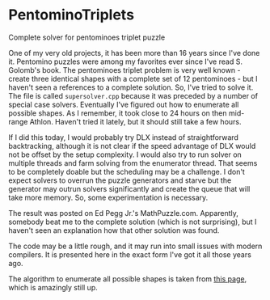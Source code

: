 # PentominoTriplets
Complete solver for pentominoes triplet puzzle

One of my very old projects, it has been more than 16 years since I've done it. Pentomino puzzles were among my favorites ever since I've read S. Golomb's book. The pentominoes triplet problem is very well known - create three identical shapes with a complete set of 12 pentominoes - but I haven't seen a references to a complete solution. So, I've tried to solve it. The file is called `supersolver.cpp` because it was preceded by a number of special case solvers. Eventually I've figured out how to enumerate all possible shapes. As I remember, it took close to 24 hours on then mid-range Athlon. Haven't tried it lately, but it should still take a few hours.

If I did this today, I would probably try DLX instead of straightforward backtracking, although it is not clear if the speed advantage of DLX would not be offset by the setup complexity. I would also try to run solver on multiple threads and farm solving from the enumerator thread. That seems to be completely doable but the scheduling may be a challenge. I don't expect solvers to overrun the puzzle generators and starve but the generator may outrun solvers significantly and create the queue that will take more memory. So, some experimentation is necessary.

The result was posted on Ed Pegg Jr.'s MathPuzzle.com. Apparently, somebody beat me to the complete solution (which is not surprising), but I haven't seen an explanation  how that other solution was found.

The code may be a little rough, and it may run into small issues with modern compilers. It is presented here in the exact form I've got it all those years ago.

The algorithm to enumerate all possible shapes is taken from [this page](http://kevingong.com/Polyominoes/ParallelPoly.html), which is amazingly still up.
